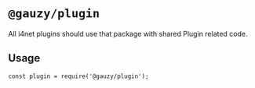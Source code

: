 # `@gauzy/plugin`

All i4net plugins should use that package with shared Plugin related code.

## Usage

```
const plugin = require('@gauzy/plugin');
```
